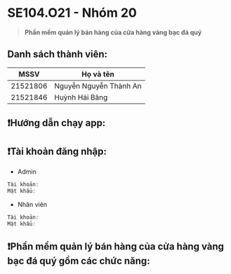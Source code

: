 # SE104.O21 - Nhóm 20
> **Phần mềm quản lý bán hàng của cửa hàng vàng bạc đá quý**
## Danh sách thành viên:
|MSSV|Họ và tên|
|-----|-----|
|21521806|Nguyễn Nguyễn Thành An|
|21521846|Huỳnh Hải Băng|
## ❗Hướng dẫn chạy app:
## ❗Tài khoản đăng nhập:
- Admin
```c
Tài khoản:
Mật khẩu:
```
- Nhân viên
```c
Tài khoản:
Mật khẩu:
```
## ❗Phần mềm quản lý bán hàng của cửa hàng vàng bạc đá quý gồm các chức năng:
